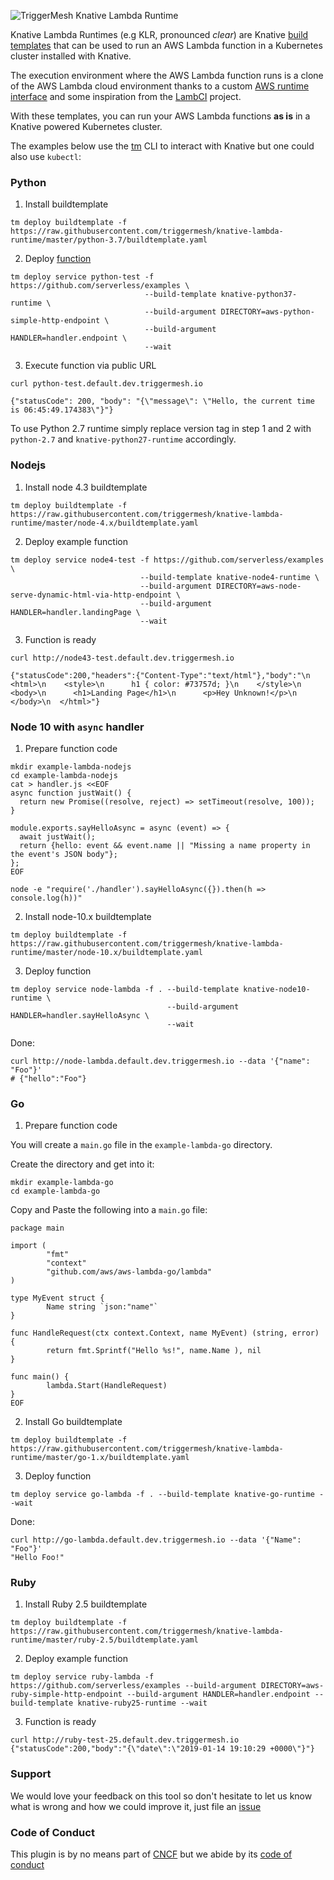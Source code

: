![TriggerMesh Knative Lambda Runtime](./triggermeshklr.png "TriggerMesh Knative Lambda Runtime")

Knative Lambda Runtimes (e.g KLR, pronounced _clear_) are Knative [build templates](https://github.com/knative/build-templates) that can be used to run an AWS Lambda function in a Kubernetes cluster installed with Knative.

The execution environment where the AWS Lambda function runs is a clone of the AWS Lambda cloud environment thanks to a custom [AWS runtime interface](https://github.com/triggermesh/aws-custom-runtime) and some inspiration from the [LambCI](https://github.com/lambci/docker-lambda) project.

With these templates, you can run your AWS Lambda functions **as is** in a Knative powered Kubernetes cluster.

The examples below use the [tm](https://github.com/triggermesh/tm/releases/tag/v0.0.7) CLI to interact with Knative but one could also use `kubectl`:

### Python

1. Install buildtemplate

```
tm deploy buildtemplate -f https://raw.githubusercontent.com/triggermesh/knative-lambda-runtime/master/python-3.7/buildtemplate.yaml
```

2. Deploy [function](https://github.com/serverless/examples/tree/master/aws-python-simple-http-endpoint)

```
tm deploy service python-test -f https://github.com/serverless/examples \
                              --build-template knative-python37-runtime \
                              --build-argument DIRECTORY=aws-python-simple-http-endpoint \
                              --build-argument HANDLER=handler.endpoint \
                              --wait
```

3. Execute function via public URL

```
curl python-test.default.dev.triggermesh.io

{"statusCode": 200, "body": "{\"message\": \"Hello, the current time is 06:45:49.174383\"}"}
```


To use Python 2.7 runtime simply replace version tag in step 1 and 2 with `python-2.7` and `knative-python27-runtime` accordingly.


### Nodejs

1. Install node 4.3 buildtemplate

```
tm deploy buildtemplate -f https://raw.githubusercontent.com/triggermesh/knative-lambda-runtime/master/node-4.x/buildtemplate.yaml
```

2. Deploy example function

```
tm deploy service node4-test -f https://github.com/serverless/examples \
                             --build-template knative-node4-runtime \
                             --build-argument DIRECTORY=aws-node-serve-dynamic-html-via-http-endpoint \
                             --build-argument HANDLER=handler.landingPage \
                             --wait
```

3. Function is ready

```
curl http://node43-test.default.dev.triggermesh.io

{"statusCode":200,"headers":{"Content-Type":"text/html"},"body":"\n  <html>\n    <style>\n      h1 { color: #73757d; }\n    </style>\n    <body>\n      <h1>Landing Page</h1>\n      <p>Hey Unknown!</p>\n    </body>\n  </html>"}
```

### Node 10 with `async` handler

1. Prepare function code

```
mkdir example-lambda-nodejs
cd example-lambda-nodejs
cat > handler.js <<EOF
async function justWait() {
  return new Promise((resolve, reject) => setTimeout(resolve, 100));
}

module.exports.sayHelloAsync = async (event) => {
  await justWait();
  return {hello: event && event.name || "Missing a name property in the event's JSON body"};
};
EOF

node -e "require('./handler').sayHelloAsync({}).then(h => console.log(h))"
```

2. Install node-10.x buildtemplate

```
tm deploy buildtemplate -f https://raw.githubusercontent.com/triggermesh/knative-lambda-runtime/master/node-10.x/buildtemplate.yaml
```

3. Deploy function

```
tm deploy service node-lambda -f . --build-template knative-node10-runtime \
                                   --build-argument HANDLER=handler.sayHelloAsync \
                                   --wait
```

Done:

```
curl http://node-lambda.default.dev.triggermesh.io --data '{"name": "Foo"}'
# {"hello":"Foo"}
```

### Go

1. Prepare function code

You will create a `main.go` file in the `example-lambda-go` directory.

Create the directory and get into it:

```
mkdir example-lambda-go
cd example-lambda-go
```

Copy and Paste the following into a `main.go` file:

```
package main

import (
        "fmt"
        "context"
        "github.com/aws/aws-lambda-go/lambda"
)

type MyEvent struct {
        Name string `json:"name"`
}

func HandleRequest(ctx context.Context, name MyEvent) (string, error) {
        return fmt.Sprintf("Hello %s!", name.Name ), nil
}

func main() {
        lambda.Start(HandleRequest)
}
EOF
```

2. Install Go buildtemplate

```
tm deploy buildtemplate -f https://raw.githubusercontent.com/triggermesh/knative-lambda-runtime/master/go-1.x/buildtemplate.yaml
```

3. Deploy function

```
tm deploy service go-lambda -f . --build-template knative-go-runtime --wait
```

Done:

```
curl http://go-lambda.default.dev.triggermesh.io --data '{"Name": "Foo"}'
"Hello Foo!"
```

### Ruby

1. Install Ruby 2.5 buildtemplate

```
tm deploy buildtemplate -f https://raw.githubusercontent.com/triggermesh/knative-lambda-runtime/master/ruby-2.5/buildtemplate.yaml
```

2. Deploy example function

```
tm deploy service ruby-lambda -f https://github.com/serverless/examples --build-argument DIRECTORY=aws-ruby-simple-http-endpoint --build-argument HANDLER=handler.endpoint --build-template knative-ruby25-runtime --wait
```

3. Function is ready

```
curl http://ruby-test-25.default.dev.triggermesh.io
{"statusCode":200,"body":"{\"date\":\"2019-01-14 19:10:29 +0000\"}"}
```

### Support

We would love your feedback on this tool so don't hesitate to let us know what is wrong and how we could improve it, just file an [issue](https://github.com/triggermesh/knative-lambda-runtime/issues/new)

### Code of Conduct

This plugin is by no means part of [CNCF](https://www.cncf.io/) but we abide by its [code of conduct](https://github.com/cncf/foundation/blob/master/code-of-conduct.md)
